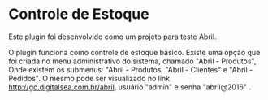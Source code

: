 # Controle de Estoque
Este plugin foi desenvolvido como um projeto para teste Abril.

O plugin funciona como controle de estoque básico. Existe uma opção que foi criada no menu administrativo do sistema, chamado "Abril - Produtos", Onde existem os submenus: "Abril - Produtos, "Abril - Clientes" e "Abril - Pedidos". O mesmo pode ser visualizado no link http://go.digitalsea.com.br/abril, usuário "admin" e senha "abril@2016" .
